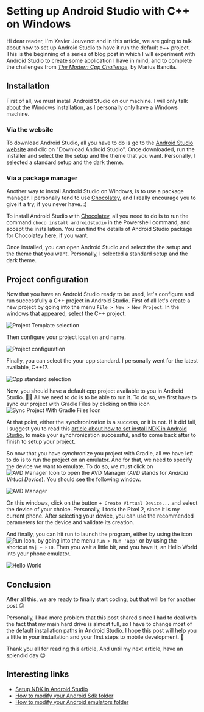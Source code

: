 # Setting up Android Studio with C++ on Windows

Hi dear reader, I'm Xavier Jouvenot and in this article, we are going to talk about how to set up Android Studio to have it run the default c++ project.
This is the beginning of a series of blog post in which I will experiment with Android Studio to create some application I have in mind, and to complete the challenges from *[The Modern Cpp Challenge](https://amzn.to/39MWIJm)*, by Marius Bancila.

## Installation

First of all, we must install Android Studio on our machine.
I will only talk about the Windows installation, as I personally only have a Windows machine.

### Via the website

To download Android Studio, all you have to do is go to the [Android Studio website](https://developer.android.com/studio) and clic on "Download Android Studio".
Once downloaded, run the installer and select the the setup and the theme that you want.
Personally, I selected a standard setup and the dark theme.

### Via a package manager

Another way to install Android Studio on Windows, is to use a package manager.
I personally tend to use [Chocolatey](https://chocolatey.org/why-chocolatey), and I really encourage you to give it a try, if you never have. :)

To install Android Studio with [Chocolatey](https://chocolatey.org/why-chocolatey), all you need to do is to run the command `choco install androidstudio` in the Powershell command, and accept the installation. You can find the details of Android Studio package for Chocolatey [here](https://chocolatey.org/packages/AndroidStudio), if you want.

Once installed, you can open Android Studio and select the the setup and the theme that you want.
Personally, I selected a standard setup and the dark theme.

## Project configuration

Now that you have an Android Studio ready to be used, let's configure and run successfully a C++ project in Android Studio.
First of all let's create a new project by going into the menu `File > New > New Project`.
In the windows that appeared, select the C++ project.

![](https://github.com/Xav83/Xav83.github.io/raw/master/res/Android%20Studio%20Installation/01%20-%20Select%20a%20project%20template.png "Project Template selection")

Then configure your project location and name.

![](https://github.com/Xav83/Xav83.github.io/raw/master/res/Android%20Studio%20Installation/02%20-%20Configure%20your%20project.png "Project configuration")

Finally, you can select the your cpp standard. I personally went for the latest available, C++17.

![](https://github.com/Xav83/Xav83.github.io/raw/master/res/Android%20Studio%20Installation/03%20-%20Customize%20Cpp%20Support.png "Cpp standard selection")

Now, you should have a default cpp project available to you in Android Studio. 💪😃
All we need to do is to be able to run it.
To do so, we first have to sync our project with Gradle Files by clicking on this icon ![](https://github.com/Xav83/Xav83.github.io/raw/master/res/Android%20Studio%20Installation/04%20-%20Sync%20Project%20With%20Gradle%20Files%20Icon.png "Sync Project With Gradle Files Icon")

At that point, either the synchronization is a success, or it is not.
If it did fail, I suggest you to read this [article about how to set install NDK in Android Studio](https://10xlearner.com/2020/03/16/how-to-set-up-ndk-in-android-studio/), to make your synchronization successful, and to come back after to finish to setup your project.

So now that you have synchronize you project with Gradle, all we have left to do is to run the project on an emulator.
And for that, we need to specify the device we want to emulate.
To do so, we must click on ![](https://github.com/Xav83/Xav83.github.io/raw/master/res/Android%20Studio%20Installation/05%20-%20AVD%20Manager%20Icon.png "AVD Manager Icon") to open the AVD Manager (*AVD* stands for *Android Virtual Device*). You should see the following window.

![](https://github.com/Xav83/Xav83.github.io/raw/master/res/Android%20Studio%20Installation/06%20-%20AVD%20Manager.png "AVD Manager")

On this windows, click on the button `+ Create Virtual Device...` and select the device of your choice.
Personally, I took the Pixel 2, since it is my current phone.
After selecting your device, you can use the recommended parameters for the device and validate its creation.

And finally, you can hit run to launch the program, either by using the icon ![](https://github.com/Xav83/Xav83.github.io/raw/master/res/Android%20Studio%20Installation/07%20-%20Run%20Icon.png "Run Icon"), by going into the menu `Run > Run 'app'` or by using the shortcut `Maj + F10`.
Then you wait a little bit, and you have it, an Hello World into your phone emulator.

![](https://github.com/Xav83/Xav83.github.io/raw/master/res/Android%20Studio%20Installation/08%20-%20Hello%20World.png "Hello World")

## Conclusion

After all this, we are ready to finally start coding, but that will be for another post 😜

Personally, I had more problem that this post shared since I had to deal with the fact that my main hard drive is almost full, so I have to change most of the default installation paths in Android Studio.
I hope this post will help you a little in your installation and your first steps to mobile development. 🙂


Thank you all for reading this article,
And until my next article, have an splendid day 😉

## Interesting links

- [Setup NDK in Android Studio](https://10xlearner.com/2020/03/16/how-to-set-up-ndk-in-android-studio/)
- [How to modify your Android Sdk folder](https://chrisrisner.com/Changing-the-SDK-Path-with-Android-Studio)
- [How to modify your Android emulators folder](https://www.mysysadmintips.com/windows/clients/761-move-android-studio-avd-folder-to-a-new-location)
